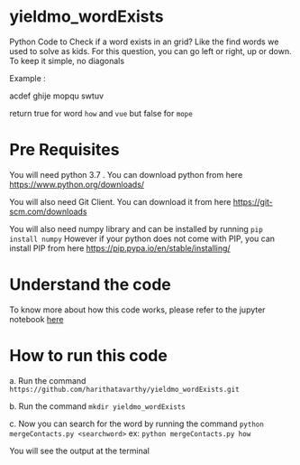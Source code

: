 # yieldmo_wordExists
Python Code to Check if a word exists in an grid? Like the find words we used to solve as kids. For this question, you can go left or right, up or down. To keep it simple, no diagonals

Example :

  acdef
  ghije
  mopqu
  swtuv

return true for word `how` and `vue` but false for `mope`


# Pre Requisites
You will need python 3.7 . You can download python from here
https://www.python.org/downloads/

You will also need Git Client. You can download it from here
https://git-scm.com/downloads

You will also need numpy library and can be installed by running `pip install numpy`
However if your python does not come with PIP, you can install PIP from here
https://pip.pypa.io/en/stable/installing/

# Understand the code
To know more about how this code works, please refer to the jupyter notebook [here](
https://github.com/harithatavarthy/yieldmo_wordExists/blob/master/wordExists.ipynb)


# How to run this code

a. Run the command `https://github.com/harithatavarthy/yieldmo_wordExists.git`

b. Run the command `mkdir yieldmo_wordExists`

c. Now you can search for the word by running the command `python mergeContacts.py <searchword>`
    ex:  `python mergeContacts.py how`

You will see the output at the terminal
